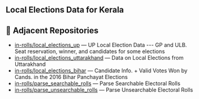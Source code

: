 ## Local Elections Data for Kerala

## 🔗 Adjacent Repositories

- [in-rolls/local_elections_up](https://github.com/in-rolls/local_elections_up) — UP Local Election Data --- GP and ULB. Seat reservation, winner, and candidates for some elections
- [in-rolls/local_elections_uttarakhand](https://github.com/in-rolls/local_elections_uttarakhand) — Data on Local Elections from Uttarakhand
- [in-rolls/local_elections_bihar](https://github.com/in-rolls/local_elections_bihar) — Candidate Info. + Valid Votes Won by Cands. in the 2016 Bihar Panchayat Elections
- [in-rolls/parse_searchable_rolls](https://github.com/in-rolls/parse_searchable_rolls) — Parse Searchable Electoral Rolls
- [in-rolls/parse_unsearchable_rolls](https://github.com/in-rolls/parse_unsearchable_rolls) — Parse Unsearchable Electoral Rolls

